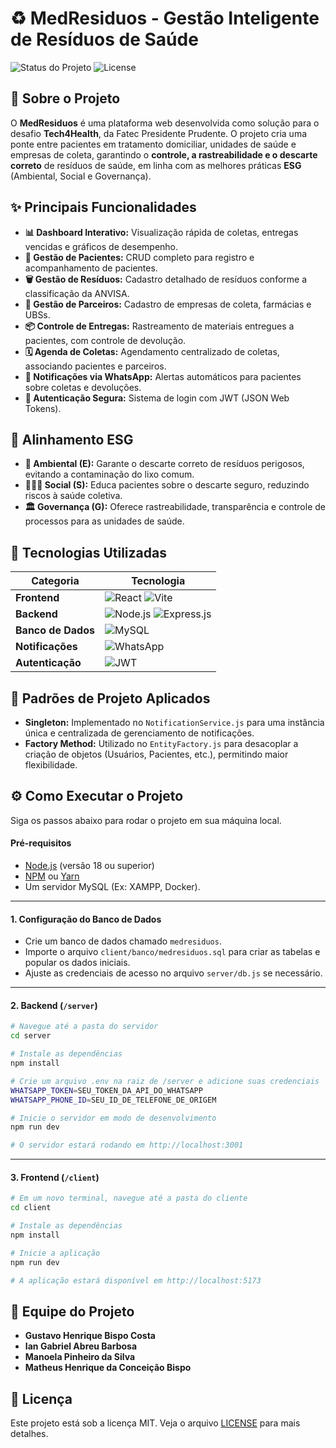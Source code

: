 # ♻️ MedResiduos - Gestão Inteligente de Resíduos de Saúde

![Status do Projeto](https://img.shields.io/badge/status-concluído-brightgreen.svg)
![License](https://img.shields.io/badge/license-MIT-blue.svg)

## 📄 Sobre o Projeto

O **MedResiduos** é uma plataforma web desenvolvida como solução para o desafio **Tech4Health**, da Fatec Presidente Prudente. O projeto cria uma ponte entre pacientes em tratamento domiciliar, unidades de saúde e empresas de coleta, garantindo o **controle, a rastreabilidade e o descarte correto** de resíduos de saúde, em linha com as melhores práticas **ESG** (Ambiental, Social e Governança).

## ✨ Principais Funcionalidades

- **📊 Dashboard Interativo:** Visualização rápida de coletas, entregas vencidas e gráficos de desempenho.
- **👥 Gestão de Pacientes:** CRUD completo para registro e acompanhamento de pacientes.
- **🗑️ Gestão de Resíduos:** Cadastro detalhado de resíduos conforme a classificação da ANVISA.
- **🤝 Gestão de Parceiros:** Cadastro de empresas de coleta, farmácias e UBSs.
- **📦 Controle de Entregas:** Rastreamento de materiais entregues a pacientes, com controle de devolução.
- **🗓️ Agenda de Coletas:** Agendamento centralizado de coletas, associando pacientes e parceiros.
- **📱 Notificações via WhatsApp:** Alertas automáticos para pacientes sobre coletas e devoluções.
- **🔐 Autenticação Segura:** Sistema de login com JWT (JSON Web Tokens).

## 🌱 Alinhamento ESG

- **🌳 Ambiental (E):** Garante o descarte correto de resíduos perigosos, evitando a contaminação do lixo comum.
- **🧑‍🤝‍🧑 Social (S):** Educa pacientes sobre o descarte seguro, reduzindo riscos à saúde coletiva.
- **🏛️ Governança (G):** Oferece rastreabilidade, transparência e controle de processos para as unidades de saúde.

## 🚀 Tecnologias Utilizadas

| Categoria   | Tecnologia                                                                                                                                                                                                                                  |
|-------------|---------------------------------------------------------------------------------------------------------------------------------------------------------------------------------------------------------------------------------------------|
| **Frontend** | ![React](https://img.shields.io/badge/React-20232A?style=for-the-badge&logo=react&logoColor=61DAFB) ![Vite](https://img.shields.io/badge/Vite-646CFF?style=for-the-badge&logo=vite&logoColor=white)                                             |
| **Backend** | ![Node.js](https://img.shields.io/badge/Node.js-339933?style=for-the-badge&logo=nodedotjs&logoColor=white) ![Express.js](https://img.shields.io/badge/Express.js-000000?style=for-the-badge&logo=express&logoColor=white)                      |
| **Banco de Dados** | ![MySQL](https://img.shields.io/badge/MySQL-4479A1?style=for-the-badge&logo=mysql&logoColor=white)                                                                                                                                       |
| **Notificações** | ![WhatsApp](https://img.shields.io/badge/WhatsApp-25D366?style=for-the-badge&logo=whatsapp&logoColor=white)                                                                                                                               |
| **Autenticação** | ![JWT](https://img.shields.io/badge/JWT-000000?style=for-the-badge&logo=jsonwebtokens&logoColor=white)                                                                                                                                         |

## 📐 Padrões de Projeto Aplicados
- **Singleton:** Implementado no `NotificationService.js` para uma instância única e centralizada de gerenciamento de notificações.
- **Factory Method:** Utilizado no `EntityFactory.js` para desacoplar a criação de objetos (Usuários, Pacientes, etc.), permitindo maior flexibilidade.

## ⚙️ Como Executar o Projeto

Siga os passos abaixo para rodar o projeto em sua máquina local.

#### **Pré-requisitos**
-   [Node.js](https://nodejs.org/en/) (versão 18 ou superior)
-   [NPM](https://www.npmjs.com/) ou [Yarn](https://yarnpkg.com/)
-   Um servidor MySQL (Ex: XAMPP, Docker).

---

#### **1. Configuração do Banco de Dados**
-   Crie um banco de dados chamado `medresiduos`.
-   Importe o arquivo `client/banco/medresiduos.sql` para criar as tabelas e popular os dados iniciais.
-   Ajuste as credenciais de acesso no arquivo `server/db.js` se necessário.

---

#### **2. Backend (`/server`)**
```bash
# Navegue até a pasta do servidor
cd server

# Instale as dependências
npm install

# Crie um arquivo .env na raiz de /server e adicione suas credenciais
WHATSAPP_TOKEN=SEU_TOKEN_DA_API_DO_WHATSAPP
WHATSAPP_PHONE_ID=SEU_ID_DE_TELEFONE_DE_ORIGEM

# Inicie o servidor em modo de desenvolvimento
npm run dev

# O servidor estará rodando em http://localhost:3001
```

---

#### **3. Frontend (`/client`)**
```bash
# Em um novo terminal, navegue até a pasta do cliente
cd client

# Instale as dependências
npm install

# Inicie a aplicação
npm run dev

# A aplicação estará disponível em http://localhost:5173
```

## 👥 Equipe do Projeto

-   **Gustavo Henrique Bispo Costa**
-   **Ian Gabriel Abreu Barbosa**
-   **Manoela Pinheiro da Silva**
-   **Matheus Henrique da Conceição Bispo**

## 📜 Licença

Este projeto está sob a licença MIT. Veja o arquivo [LICENSE](LICENSE) para mais detalhes.
